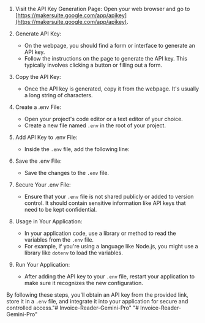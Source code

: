 1. Visit the API Key Generation Page:
   Open your web browser and go to [https://makersuite.google.com/app/apikey](https://makersuite.google.com/app/apikey).

2. Generate API Key:
   - On the webpage, you should find a form or interface to generate an API key.
   - Follow the instructions on the page to generate the API key. This typically involves clicking a button or filling out a form.

3. Copy the API Key:
   - Once the API key is generated, copy it from the webpage. It's usually a long string of characters.

4. Create a .env File:
   - Open your project's code editor or a text editor of your choice.
   - Create a new file named `.env` in the root of your project.

5. Add API Key to .env File:
   - Inside the `.env` file, add the following line:

6. Save the .env File:
   - Save the changes to the `.env` file.

7. Secure Your .env File:
   - Ensure that your `.env` file is not shared publicly or added to version control. It should contain sensitive information like API keys that need to be kept confidential.

8. Usage in Your Application:
   - In your application code, use a library or method to read the variables from the `.env` file.
   - For example, if you're using a language like Node.js, you might use a library like `dotenv` to load the variables.

9. Run Your Application:
   - After adding the API key to your `.env` file, restart your application to make sure it recognizes the new configuration.

By following these steps, you'll obtain an API key from the provided link, store it in a `.env` file, and integrate it into your application for secure and controlled access."# Invoice-Reader-Gemini-Pro" 
"# Invoice-Reader-Gemini-Pro" 
